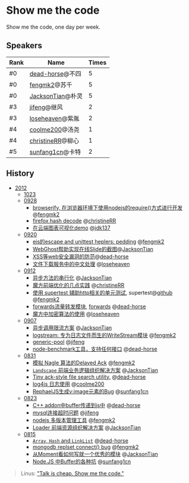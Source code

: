 Show me the code
================

Show me the code, one day per week.

## Speakers

|Rank|Name|Times|
|----|----|----|
|#0|[dead-horse]@不四|5|
|#0|[fengmk2]@苏千|5|
|#0|[JacksonTian]@朴灵|5|
|#3|[jifeng]@继风|2|
|#3|[loseheaven]@紫胤|2|
|#4|[coolme200]@汤尧|1|
|#4|[christineRR]@柳心|1|
|#5|[sunfang1cn]@卡特|2|

## History

* [2012](https://github.com/TBEDP/show-me-the-code/tree/master/2012)
  - [1023](https://github.com/TBEDP/show-me-the-code/tree/master/2012/1023)
  - [0928](https://github.com/TBEDP/show-me-the-code/tree/master/2012/0928)
    - [browserify, 在浏览器环境下使用nodejs的require()方式进行开发](https://github.com/TBEDP/show-me-the-code/blob/master/2012/0928/suqian2.md) @[fengmk2]
    - [firefox hash decode](https://github.com/TBEDP/show-me-the-code/blob/master/2012/0928/liuxin.md) @[christineRR]
    - [在云端图表可视化demo](https://github.com/TBEDP/show-me-the-code/blob/master/2012/0928/fahui.md) @[jdk137]
  - [0920](https://github.com/TBEDP/show-me-the-code/tree/master/2012/0920)
    - [ejs的escape and unittest heplers: pedding](https://github.com/TBEDP/show-me-the-code/blob/master/2012/0920/suqian.md) @[fengmk2] 
    - [WebGhost帮助实现在线Slide的截图](https://github.com/TBEDP/ghost/tree/master/example)@[JacksonTian]
    - [XSS等web安全漏洞的防范](http://deadhorse.me/nodejs/2012/09/20/xss_in_cnode.html)@[dead-horse]
    - [文件下载服务中的中文处理](https://github.com/TBEDP/show-me-the-code/blob/master/2012/0920/ziyin.md) @[loseheaven]
  - [0912](https://github.com/TBEDP/show-me-the-code/tree/master/2012/0912)
    - [异步方法的串行化](https://github.com/TBEDP/ghost) @[JacksonTian] 
    - [魔方前端优化的几点实践](https://github.com/TBEDP/show-me-the-code/blob/master/2012/0912/liuxin.md) @[christineRR] 
    - [使用 supertest 辅助http相关的单元测试](https://github.com/TBEDP/show-me-the-code/blob/master/2012/0912/suqian.md), supertest@[github](https://github.com/visionmedia/supertest) @[fengmk2]
    - [forwards流量转发模块](https://github.com/TBEDP/show-me-the-code/blob/master/2012/0912/busi.md), [forwards](https://github.com/dead-horse/forwards) @[dead-horse]   
    - [魔方中加密算法的使用](https://github.com/TBEDP/show-me-the-code/blob/master/2012/0912/ziyin.md) @[loseheaven] 
  - [0907](https://github.com/TBEDP/show-me-the-code/tree/master/2012/0907)
    - [异步调用限流方案](https://github.com/JacksonTian/bagpipe) @[JacksonTian]
    - [logstream: 专为日志文件而生的WriteStream模块](https://github.com/fengmk2/logstream) @[fengmk2]
    - [generic-pool](https://github.com/TBEDP/show-me-the-code/blob/master/2012/0907/jifeng.md) @[jifeng]
    - [node-benchmark工具，支持任何接口](https://github.com/dead-horse/node-benchmark) @[dead-horse]
  - [0831](https://github.com/TBEDP/show-me-the-code/tree/master/2012/0831)
    - [模拟 Nagle 算法的Delayed Ack](https://github.com/TBEDP/show-me-the-code/tree/master/2012/0831/suqian.md) @[fengmk2]
    - [`Landscape` 前端业务逻辑组织解决方案](https://github.com/JacksonTian/landscape) @[JacksonTian]
    - [Tiny ack-style file search utility.](https://github.com/TBEDP/show-me-the-code/tree/master/2012/0831/busi.md) @[dead-horse]
    - [log4js 日志使用](https://github.com/TBEDP/show-me-the-code/tree/master/2012/0831/tangyao.md) @[coolme200]
    - [RephaelJS生成v:image元素的Bug](https://github.com/TBEDP/show-me-the-code/tree/master/2012/0831/kate.md) @[sunfang1cn]
  - [0823](https://github.com/TBEDP/show-me-the-code/tree/master/2012/0823)
    - [C++ addon中buffer传递到js中](https://github.com/TBEDP/show-me-the-code/tree/master/2012/0823/busi.md) @[dead-horse]
    - [mysql连接超时问题](https://github.com/TBEDP/show-me-the-code/tree/master/2012/0823/jifeng.md) @[jifeng]
    - [nodejs 多版本管理工具](https://github.com/TBEDP/show-me-the-code/tree/master/2012/0823/suqian.md) @[fengmk2]
    - [Loader 前端资源组织解决方案](https://github.com/TBEDP/loader) @[JacksonTian]
  - [0815](https://github.com/TBEDP/show-me-the-code/tree/master/2012/0815)
    - [`Array`, `Hash` and `LinkList`](https://github.com/TBEDP/show-me-the-code/tree/master/2012/0815/busi.md) @[dead-horse]
    - [mongodb replset connect() bug](https://github.com/TBEDP/show-me-the-code/tree/master/2012/0815/suqian.md) @[fengmk2]
    - [从Moment看如何写就一个优秀的模块](http://www.infoq.com/cn/articles/how-to-create-great-js-module) @[JacksonTian]
    - [Node.JS 中Buffer的各种坑](https://github.com/TBEDP/show-me-the-code/tree/master/2012/0815/kate.md) @[sunfang1cn]

> Linus: ["Talk is cheap. Show me the code."](https://lkml.org/lkml/2000/8/25/132)

  [JacksonTian]: https://github.com/JacksonTian
  [fengmk2]: https://github.com/fengmk2
  [dead-horse]: https://github.com/dead-horse
  [jifeng]: https://github.com/jifeng
  [coolme200]: https://github.com/coolme200
  [christineRR]: https://github.com/christineRR
  [loseheaven]: https://github.com/loseheaven
  [sunfang1cn]: https://github.com/sunfang1cn
  [jdk137]: https://github.com/jdk137
